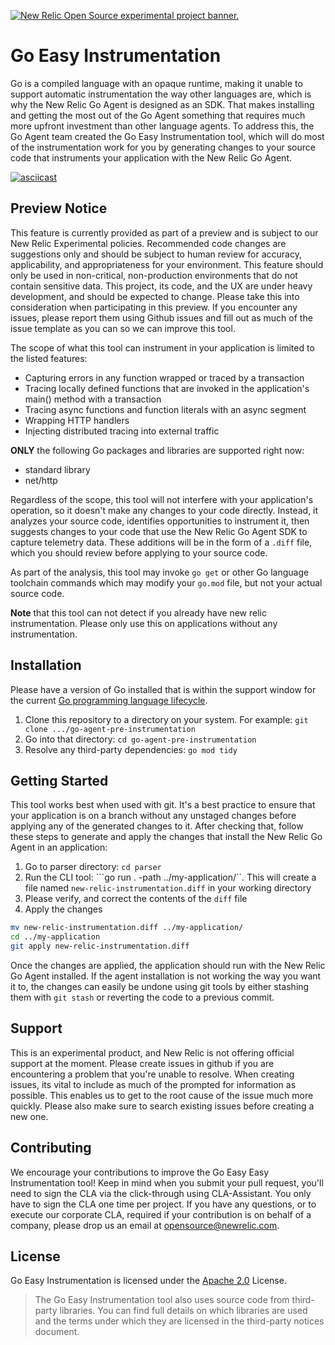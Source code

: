 <a href="https://opensource.newrelic.com/oss-category/#new-relic-experimental"><picture><source media="(prefers-color-scheme: dark)" srcset="https://github.com/newrelic/opensource-website/raw/main/src/images/categories/dark/Experimental.png"><source media="(prefers-color-scheme: light)" srcset="https://github.com/newrelic/opensource-website/raw/main/src/images/categories/Experimental.png"><img alt="New Relic Open Source experimental project banner." src="https://github.com/newrelic/opensource-website/raw/main/src/images/categories/Experimental.png"></picture></a>

# Go Easy Instrumentation
Go is a compiled language with an opaque runtime, making it unable to support automatic instrumentation the way other languages are, which is why the New Relic Go Agent is designed as an SDK. That makes installing and getting the most out of the Go Agent something that requires much more upfront investment than other language agents. To address this, the Go Agent team created the Go Easy Instrumentation tool, which will do most of the instrumentation work for you by generating changes to your source code that instruments your application with the New Relic Go Agent.

[![asciicast](https://asciinema.org/a/r0Il7o2eMiZaLKHIlew3IL2nx.svg)](https://asciinema.org/a/r0Il7o2eMiZaLKHIlew3IL2nx)

## Preview Notice

This feature is currently provided as part of a preview and is subject to our New Relic Experimental policies. Recommended code changes are suggestions only and should be subject to human review for accuracy, applicability, and appropriateness for your environment. This feature should only be used in non-critical, non-production environments that do not contain sensitive data. This project, its code, and the UX are under heavy development, and should be expected to change. Please take this into consideration when participating in this preview. If you encounter any issues, please report them using Github issues and fill out as much of the issue template as you can so we can improve this tool.

The scope of what this tool can instrument in your application is limited to the listed features:
 - Capturing errors in any function wrapped or traced by a transaction
 - Tracing locally defined functions that are invoked in the application's main() method with a transaction
 - Tracing async functions and function literals with an async segment
 - Wrapping HTTP handlers
 - Injecting distributed tracing into external traffic

**ONLY** the following Go packages and libraries are supported right now:
  - standard library
  - net/http

Regardless of the scope, this tool will not interfere with your application's operation, so it doesn't make any changes to your code directly. Instead, it analyzes your source code, identifies opportunities to instrument it, then suggests changes to your code that use the New Relic Go Agent SDK to capture telemetry data. These additions will be in the form of a `.diff` file, which you should review before applying to your source code.

As part of the analysis, this tool may invoke `go get` or other Go language toolchain commands which may modify your `go.mod` file, but not your actual source code.

**Note** that this tool can not detect if you already have new relic instrumentation. Please only use this on applications without any instrumentation.

## Installation
Please have a version of Go installed that is within the support window for the current [Go programming language lifecycle](https://endoflife.date/go).
1. Clone this repository to a directory on your system. For example: `git clone .../go-agent-pre-instrumentation`
2. Go into that directory: `cd go-agent-pre-instrumentation`
3. Resolve any third-party dependencies: `go mod tidy`

## Getting Started
This tool works best when used with git. It's a best practice to ensure that your application is on a branch without any unstaged changes before applying any of the generated changes to it. After checking that, follow these steps to generate and apply the changes that install the New Relic Go Agent in an application:

1. Go to parser directory: ```cd parser```
2. Run the CLI tool: ```go run . -path ../my-application/``.  This will create a file named `new-relic-instrumentation.diff` in your working directory
3. Please verify, and correct the contents of the `diff` file
4. Apply the changes
  ```sh
  mv new-relic-instrumentation.diff ../my-application/
  cd ../my-application
  git apply new-relic-instrumentation.diff
  ```

Once the changes are applied, the application should run with the New Relic Go Agent installed. If the agent installation is not working the way you want it to, the changes can easily be undone using git tools by either stashing them with `git stash` or reverting the code to a previous commit.

## Support
This is an experimental product, and New Relic is not offering official support at the moment. Please create issues in github if you are encountering a problem that you're unable to resolve. When creating issues, its vital to include as much of the prompted for information as possible. This enables us to get to the root cause of the issue much more quickly. Please also make sure to search existing issues before creating a new one.

## Contributing
We encourage your contributions to improve the Go Easy Easy Instrumentation tool! Keep in mind when you submit your pull request, you'll need to sign the CLA via the click-through using CLA-Assistant. You only have to sign the CLA one time per project.
If you have any questions, or to execute our corporate CLA, required if your contribution is on behalf of a company,  please drop us an email at opensource@newrelic.com.


## License
Go Easy Instrumentation is licensed under the [Apache 2.0](http://apache.org/licenses/LICENSE-2.0.txt) License.
>The Go Easy Instrumentation tool also uses source code from third-party libraries. You can find full details on which libraries are used and the terms under which they are licensed in the third-party notices document.
